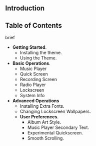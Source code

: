 ## Introduction

## Table of Contents
brief
- **Getting Started**.
  - Installing the theme.
  - Using the Theme.
- **Basic Operations**.
  - Music Player
  - Quick Screen
  - Recording Screen
  - Radio Player
  - Lockscreen
  - System Info
- **Advanced Operations**
  - Installing Extra Fonts.
  - Changing Lockscreen Wallpapers.
  - **User Preferences**.
    - Album Art Style.
    - Music Player Secondary Text.
    - Experimental Quickscreen.
    - Smooth Scrolling.